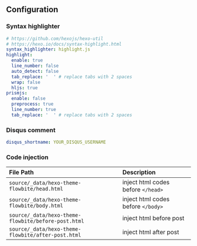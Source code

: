 ## Configuration

### Syntax highlighter

```yaml
# https://github.com/hexojs/hexo-util
# https://hexo.io/docs/syntax-highlight.html
syntax_highlighter: highlight.js
highlight:
  enable: true
  line_number: false
  auto_detect: false
  tab_replace: '  ' # replace tabs with 2 spaces
  wrap: false
  hljs: true
prismjs:
  enable: false
  preprocess: true
  line_number: true
  tab_replace: '  ' # replace tabs with 2 spaces
```

### Disqus comment

```yaml
disqus_shortname: YOUR_DISQUS_USERNAME
```

### Code injection

| File Path | Description |
| :--- | :--- |
| `source/_data/hexo-theme-flowbite/head.html` | inject html codes before `</head>` |
| `source/_data/hexo-theme-flowbite/body.html` | inject html codes before `</body>` |
| `source/_data/hexo-theme-flowbite/before-post.html` | inject html before post |
| `source/_data/hexo-theme-flowbite/after-post.html` | inject html after post |
